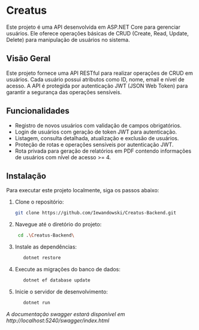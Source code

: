 # Creatus
Este projeto é uma API desenvolvida em ASP.NET Core para gerenciar usuários. Ele oferece operações básicas de CRUD (Create, Read, Update, Delete) para manipulação de usuários no sistema.

## Visão Geral
Este projeto fornece uma API RESTful para realizar operações de CRUD em usuários. Cada usuário possui atributos como ID, nome, email e nível de acesso. A API é protegida por autenticação JWT (JSON Web Token) para garantir a segurança das operações sensíveis.

## Funcionalidades
- Registro de novos usuários com validação de campos obrigatórios.
- Login de usuários com geração de token JWT para autenticação.
- Listagem, consulta detalhada, atualização e exclusão de usuários.
- Proteção de rotas e operações sensíveis por autenticação JWT.
- Rota privada para geração de relatórios em PDF contendo informações de usuários com nível de acesso >= 4.

## Instalação
Para executar este projeto localmente, siga os passos abaixo:

1. Clone o repositório:
   ```bash
   git clone https://github.com/Iewandowski/Creatus-Backend.git
2. Navegue até o diretório do projeto:
     ```bash
      cd .\Creatus-Backend\
3. Instale as dependências:
   ```bash
      dotnet restore
4. Execute as migrações do banco de dados:
   ```bash
      dotnet ef database update
5. Inicie o servidor de desenvolvimento:
   ```bash
      dotnet run
*A documentação swagger estará disponível em http://localhost:5240/swagger/index.html*
